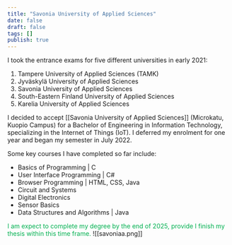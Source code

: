 ```yaml
---
title: "Savonia University of Applied Sciences"
date: false
draft: false
tags: []
publish: true
---
```


I took the entrance exams for five different universities in early 2021:

1. Tampere University of Applied Sciences (TAMK)
2. Jyväskylä University of Applied Sciences
3. Savonia University of Applied Sciences
4. South-Eastern Finland University of Applied Sciences
5. Karelia University of Applied Sciences

I decided to accept [[Savonia University of Applied Sciences]] (Microkatu, Kuopio Campus) for a Bachelor of Engineering in Information Technology, specializing in the Internet of Things (IoT). I deferred my enrolment for one year and began my semester in July 2022.

Some key courses I have completed so far include:

- Basics of Programming | C
- User Interface Programming | C#
- Browser Programming | HTML, CSS, Java
- Circuit and Systems
- Digital Electronics
- Sensor Basics
- Data Structures and Algorithms | Java

<font color="#00b050">I am expect to complete my degree by the end of 2025, provide I finish my thesis within this time frame.</font>
![[savoniaa.png]]